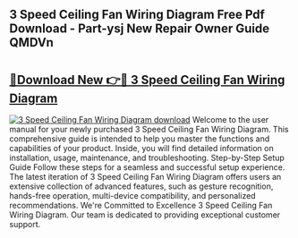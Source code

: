 ## 3 Speed Ceiling Fan Wiring Diagram Free Pdf Download - Part-ysj New Repair Owner Guide QMDVn

# <h2><a href="http://dfrxr6.blite.top/?on=3+Speed+Ceiling+Fan+Wiring+Diagram">🔗Download New 👉🔴 3 Speed Ceiling Fan Wiring Diagram</a></h2>

[![3 Speed Ceiling Fan Wiring Diagram download](https://i.imgur.com/lujVjoI.png)](http://dfrxr6.blite.top/?on=3+Speed+Ceiling+Fan+Wiring+Diagram)
Welcome to the user manual for your newly purchased 3 Speed Ceiling Fan Wiring Diagram. This comprehensive guide is intended to help you master the functions and capabilities of your product. Inside, you will find detailed information on installation, usage, maintenance, and troubleshooting. Step-by-Step Setup Guide Follow these steps for a seamless and successful setup experience. The latest iteration of 3 Speed Ceiling Fan Wiring Diagram offers users an extensive collection of advanced features, such as gesture recognition, hands-free operation, multi-device compatibility, and personalized recommendations. We're Committed to Excellence 3 Speed Ceiling Fan Wiring Diagram. Our team is dedicated to providing exceptional customer support.
